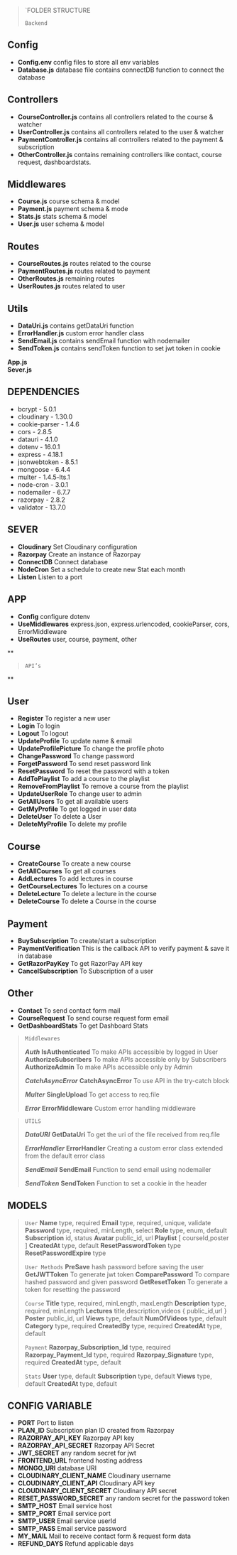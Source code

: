     

> `FOLDER STRUCTURE
> 
> `Backend`
> 
## Config

 - **Config.env** 		config files to store all env variables     
 - **Database.js** 	database file contains connectDB function to connect the database

## Controllers

 - **CourseController.js** 		contains all controllers related to the course & watcher 
 -  **UserController.js** 			contains all controllers related to the user & watcher 
 - **PaymentController.js** 	contains all controllers related to the payment & subscription 
 - **OtherController.js** 		contains remaining controllers like contact, course request, dashboardstats.

## Middlewares

 - **Course.js** course schema & model
 - **Payment.js** payment schema & mode
 - **Stats.js** stats schema & model
 - **User.js** user schema & model

## Routes

 - **CourseRoutes.js** routes related to the course 
 - **PaymentRoutes.js** routes related to payment  
 - **OtherRoutes.js** remaining routes  
 - **UserRoutes.js** routes related to user

## Utils

 - **DataUri.js** contains getDataUri function 
 - **ErrorHandler.js** custom error handler class 
 - **SendEmail.js** contains sendEmail function with nodemailer 
 - **SendToken.js** contains sendToken function to set jwt token in cookie
 
**App.js**  
**Sever.js**

## DEPENDENCIES

 - bcrypt - 5.0.1
 - cloudinary - 1.30.0
 - cookie-parser - 1.4.6
 - cors - 2.8.5
 - datauri - 4.1.0
 - dotenv - 16.0.1
 - express - 4.18.1
 - jsonwebtoken - 8.5.1
 - mongoose - 6.4.4
 - multer - 1.4.5-lts.1
 - node-cron - 3.0.1
 - nodemailer - 6.7.7
 - razorpay - 2.8.2
 - validator - 13.7.0

## SEVER

 - **Cloudinary** Set Cloudinary configuration 
 - **Razorpay** Create an instance of Razorpay 
 - **ConnectDB** Connect database 
 - **NodeCron** Set a schedule to create new Stat each month 
 - **Listen** Listen to a port

## APP

 - **Config** configure dotenv 
 - **UseMiddlewares** express.json, express.urlencoded, cookieParser, cors, ErrorMiddleware 
 - **UseRoutes** user, course, payment, other

**

> `API’s`

**

## User

 - **Register** To register a new user 
 - **Login** To login 
 - **Logout** To logout 
 - **UpdateProfile** To update name & email 
 - **UpdateProfilePicture** To change the profile photo 
 - **ChangePassword** To change password 
 - **ForgetPassword** To send reset password link 
 - **ResetPassword** To reset the password with a token 
 - **AddToPlaylist** To add a course to the playlist 
 - **RemoveFromPlaylist** To remove a course from the playlist 
 - **UpdateUserRole** To change user to admin 
 - **GetAllUsers** To get all available users 
 - **GetMyProfile** To get logged in user data 
 - **DeleteUser** To delete a User 
 - **DeleteMyProfile** To delete my profile

## Course

 - **CreateCourse** To create a new course 
 - **GetAllCourses** To get all courses 
 - **AddLectures** To add lectures in course 
 - **GetCourseLectures** To lectures on a course 
 - **DeleteLecture** To delete a lecture in the course 
 - **DeleteCourse** To delete a Course in the course

## Payment

 - **BuySubscription** To create/start a subscription 
 - **PaymentVerification** This is the callback API to verify payment & save it in database 
 - **GetRazorPayKey** To get RazorPay API key 
 - **CancelSubscription** To Subscription of a user

## Other

 - **Contact** To send contact form mail 
 - **CourseRequest** To send course request form email 
 - **GetDashboardStats** To get Dashboard Stats


> `Middlewares`
> > 
> ***Auth***
> **IsAuthenticated** To make APIs accessible by logged in User 
> **AuthorizeSubscribers** To make APIs accessible only by Subscribers 
> **AuthorizeAdmin** To make APIs accessible only by Admin
> 
>  ***CatchAsyncError***
> **CatchAsyncError** To use API in the try-catch block
> 
> ***Multer***
> **SingleUpload** To get access to req.file
> 
> ***Error***
> **ErrorMiddleware** Custom error handling middleware
 
> `UTILS`
> 
> ***DataURI*** 
> **GetDataUri** To get the uri of the file received from req.file
> 
> ***ErrorHandler*** 
> **ErrorHandler** Creating a custom error class extended from the default error class 
> 
> ***SendEmail*** 
> **SendEmail** Function to send email using nodemailer 
> 
> ***SendToken*** 
> **SendToken** Function to set a cookie in the header

## MODELS

> `User`
> **Name** type, required 
> **Email** type, required, unique, validate 
> **Password** type, required, minLength, select 
> **Role** type, enum, default 
> **Subscription** id, status 
> **Avatar** public_id, url 
> **Playlist** [ courseId,poster ] 
> **CreatedAt** type, default 
> **ResetPasswordToken** type 
> **ResetPasswordExpire** type
> 
> `User Methods`
**PreSave** hash password before saving the user 
**GetJWTToken** To generate jwt token 
**ComparePassword** To compare hashed password and given password 
**GetResetToken** To generate a token for resetting the password
> 
> `Course`
**Title** type, required, minLength, maxLength 
**Description** type, required, minLength 
**Lectures** title,description,videos { public_id,url } 
**Poster** public_id, url 
**Views** type, default 
**NumOfVideos** type, default 
**Category** type, required 
**CreatedBy** type, required 
**CreatedAt** type, default
> 
> `Payment`
**Razorpay_Subscription_Id** type, required 
**Razorpay_Payment_Id** type, required 
**Razorpay_Signature** type, required 
**CreatedAt** type, default
> 
> `Stats`
**User** type, default 
**Subscription** type, default 
**Views** type, default 
**CreatedAt** type, default

## CONFIG VARIABLE

 - **PORT** Port to listen 
 - **PLAN_ID** Subscription plan ID created from Razorpay 
 - **RAZORPAY_API_KEY** Razorpay API key 
 - **RAZORPAY_API_SECRET** Razorpay API Secret 
 - **JWT_SECRET** any random secret for jwt 
 - **FRONTEND_URL** frontend hosting address 
 - **MONGO_URI** database URI 
 - **CLOUDINARY_CLIENT_NAME** Cloudinary username 
 - **CLOUDINARY_CLIENT_API** Cloudinary API key 
 - **CLOUDINARY_CLIENT_SECRET** Cloudinary API secret 
 - **RESET_PASSWORD_SECRET** any random secret for the password token 
 - **SMTP_HOST** Email service host
 - **SMTP_PORT** Email service port 
 - **SMTP_USER** Email service userId 
 - **SMTP_PASS** Email service password 
 - **MY_MAIL** Mail to receive contact form & request form data 
 - **REFUND_DAYS** Refund applicable days
